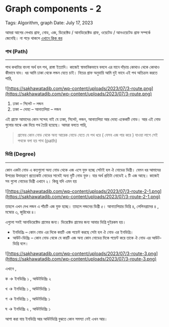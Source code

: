# Graph components - 2

Tags: Algorithm, graph
Date: July 17, 2023

আমরা আগের লেখায় গ্রাফ, নোড, এজ, ডিরেক্টেড / আনডিরেক্টেড গ্রাফ, ওয়েটেড / আনওয়েটেড গ্রাফ সম্পর্কে জেনেছি। না পড়ে থাকলে [এখানে ক্লিক কর](https://sakhawatadib.com/algo/graph/1015/)

### **পাথ (Path)**

---

পাথ কথাটার বাংলা অর্থ হল পথ, রাস্তা ইত্যাদি। কাজেই স্বাভাবিকভাবে বললে এর মানে দাঁড়ায় কোথাও থেকে কোথাও কীভাবে যাব। ধর আমি ঢাকা থেকে লন্ডন যেতে চাই। নিচের গ্রাফ অনুযায়ি আমি দুই ভাবে এই পথ অতিক্রম করতে পারি,

![https://sakhawatadib.com/wp-content/uploads/2023/07/3-route.png](https://sakhawatadib.com/wp-content/uploads/2023/07/3-route.png)

1. ঢাকা – সিলেট – লন্ডন
2. ঢাকা – দোহা – আনাতলিয়া – লন্ডন

এই গ্রাফে আমাদের কোন সন্দেহ নাই যে ঢাকা, সিলেট, লন্ডন, আনাতলিয়া আর দোহা একেকটি নোড। আর এই নোড গুলোর মাঝে এজ দিয়ে পথ তৈরি হয়েছে। আমরা বলতে পারি,

> গ্রাফের কোন নোড থেকে অন্য আরেক নোডে যেতে যে পথ ধরে ( যেসব এজ পার করে ) যাওয়া লাগে সেই পথকে বলা হয় পাথ (path)
> 

### **ডিগ্রি (Degree)**

---

কোন একটা নোড এ কতগুলো অন্য নোড থেকে এজ এসে যুক্ত হচ্ছে সেটাই হল ঐ নোডের ডিগ্রী। যেমন ধর আমাদের উপরের উদাহরণে প্রত্যেকটা নোডের সাথেই অন্য দুটি নোড যুক্ত। যার অর্থ প্রতিটা নোডেই ২ টি এজ আছে। কাজেই সব গুলো নোডের ডিগ্রী এখানে ২। কিন্তু যদি এমন হয়

![https://sakhawatadib.com/wp-content/uploads/2023/07/3-route-2-1.png](https://sakhawatadib.com/wp-content/uploads/2023/07/3-route-2-1.png)

তাহলে এখন দেখ লন্ডন এ পাঁচটি এজ যুক্ত হচ্ছে। তাহলে লন্ডনের ডিগ্রী ৫। আনাতলিয়ার ডিগ্রি ৪, লেলিনগ্রাদের ৪ , মস্কোর ৩, জুরিখের ৪।

এগুলো সবই আনডিরেক্টেড গ্রাফের জন্য। ডিরেক্টেড গ্রাফের জন্য আবার ডিগ্রি দুইরকম হয়।

- ইনডিগ্রিঃ – কোন নোড এর দিকে কয়টি এজ পয়েন্ট করছে সেটা হল ঐ নোড এর ইনডিগ্রি।
- আউট-ডিগ্রিঃ – কোন নোড থেকে যে কয়টি এজ অন্য কোন নোডের দিকে পয়েন্ট করে তাকে ঐ নোড এর আউট-ডিগ্রি বলে।

![https://sakhawatadib.com/wp-content/uploads/2023/07/3-route-3.png](https://sakhawatadib.com/wp-content/uploads/2023/07/3-route-3.png)

এখানে ,

ক -> ইনডিগ্রিঃ ১ , আউটডিগ্রিঃ ২

খ -> ইনডিগ্রিঃ ১ , আউটডিগ্রিঃ ১

গ -> ইনডিগ্রিঃ ১ , আউটডিগ্রিঃ ১

ঘ -> ইনডিগ্রিঃ ২ , আউটডিগ্রিঃ ১

আশা করা যায় ইনডিগ্রি আর আউটডিগ্রি বুঝতে কোন সমস্যা নেই এখন আর।